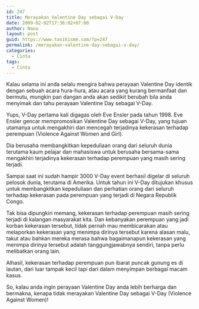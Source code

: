 ```yaml
---
id: 247
title: Merayakan Valentine Day sebagai V-Day
date: 2009-02-02T17:36:02+07:00
author: Nana
layout: post
guid: https://www.tasikisme.com/?p=247
permalink: /merayakan-valentine-day-sebagai-v-day/
categories:
  - Cinta
tags:
  - Cinta
---
```

Kalau selama ini anda selalu mengira bahwa perayaan Valentine Day identik dengan sebuah acara hura-hura, atau acara yang kurang bermanfaat dan bermutu, mungkin pan dangan anda akan sedikit berubah bila anda menyimak dan tahu perayaan Valentine Day sebagai V-Day.

Yups, V-Day pertama kali digagas oleh Eve Ensler pada tahun 1998. Eve Ensler gencar mempromosikan Valentine Day sebagai V-Day, yang tujuan utamanya untuk mengakhiri dan mencegah terjadinya kekerasan terhadap perempuan (Violence Against Women and Girl).

Dia berusaha membangkitkan kepeduliaan orang dari seluruh dunia terutama kaum pelajar dan mahasiswa untuk berusaha bersama-sama mengakhiri terjadinya kekerasan terhadap perempuan yang masih sering terjadi.

Sampai saat ini sudah hampir 3000 V-Day event berhasil digelar di seluruh pelosok dunia, terutama di Amerika. Untuk tahun ini V-Day ditujukan khusus untuk membangkitkan kepeduliaan dan perhatian orang dari seluruh terhadap kekerasan pada perempuan yang terjadi di Negara Republik Congo.

Tak bisa dipungkiri memang, kekerasan terhadap perempuan masih sering terjadi di kalangan masyarakat kita. Dan kebanyakan perempuan yang jadi korban kekerasan tersebut, tidak pernah mau membicarakan atau melaporkan kekerasan yang menimpa dirinya tersebut karena alasan malu, takut atau bahkan mereka merasa bahwa bagaimanapun kekerasan yang menimpa dirinya tersebut adalah tanggungjawabnya sendiri, tanpa perlu melibatkan orang lain.

Alhasil, kekerasan terhadap perempuan pun ibarat puncak gunung es di lautan, dari luar tampak kecil tapi dari dalam menyimpan berbagai macam kasus.

So, kalau anda ingin perayaan Valentine Day anda lebih berharga dan bermakna, kenapa tidak merayakan Valentine Day sebagai V-Day (Violence Against Women)!